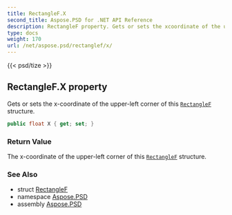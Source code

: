 ```yaml
---
title: RectangleF.X
second_title: Aspose.PSD for .NET API Reference
description: RectangleF property. Gets or sets the xcoordinate of the upperleft corner of this RectangleF structure
type: docs
weight: 170
url: /net/aspose.psd/rectanglef/x/
---
```

{{< psd/tize >}}
## RectangleF.X property

Gets or sets the x-coordinate of the upper-left corner of this [`RectangleF`](../) structure.

```csharp
public float X { get; set; }
```

### Return Value

The x-coordinate of the upper-left corner of this [`RectangleF`](../) structure.

### See Also

* struct [RectangleF](../)
* namespace [Aspose.PSD](../../rectanglef/)
* assembly [Aspose.PSD](../../../)


